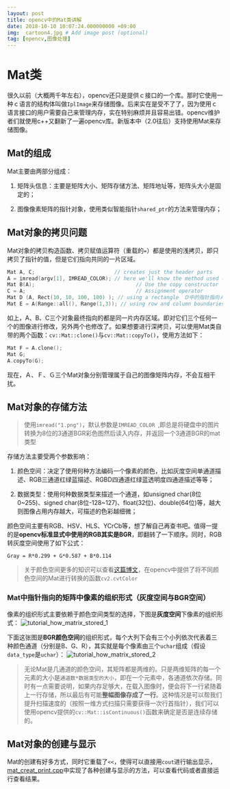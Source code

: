 ```yaml
---
layout: post
title: opencv中的Mat类讲解
date: 2018-10-10 10:07:24.000000000 +09:00
img:  cartoon4.jpg # Add image post (optional)
tag: [opencv,图像处理]
---
```


# Mat类

很久以前（大概两千年左右），opencv还只是提供ｃ接口的一个库。那时它使用一种ｃ语言的结构体叫做`IplImage`来存储图像。后来实在是受不了了，因为使用ｃ语言接口的用户需要自己来管理内存，实在特别麻烦并且容易出错。opencv维护者们就使用c++又翻新了一遍opencv库。新版本中（2.0往后）支持使用Mat来存储图像。

## Mat的组成
Mat主要由两部分组成：
1. 矩阵头信息：主要是矩阵大小、矩阵存储方法、矩阵地址等，矩阵头大小是固定的；

2. 图像像素矩阵的指针对象，使用类似智能指针`shared_ptr`的方法来管理内存；

## Mat对象的拷贝问题
Mat对象的拷贝构造函数、拷贝赋值运算符（重载的`=`）都是使用的浅拷贝，即只拷贝了指针的值，但是它们指向共同的一片区域。

```cpp
Mat A, C;                          // creates just the header parts
A = imread(argv[1], IMREAD_COLOR); // here we'll know the method used (allocate matrix)
Mat B(A);                                 // Use the copy constructor
C = A;                                    // Assignment operator
Mat D (A, Rect(10, 10, 100, 100) ); // using a rectangle　Ｄ中的指针指向Ａ指针指向矩阵的一片长方形区域
Mat E = A(Range::all(), Range(1,3)); // using row and column boundaries　也是指向一部分区域，第一个参数代表行（全部行），第二个参数代表列（１～３列）
```

如上，A、B、C三个对象最终指向的都是同一片内存区域。即对它们三个任何一个的图像进行修改，另外两个也修改了。如果想要进行深拷贝，可以使用Mat类自带的两个函数：`cv::Mat::clone()`与`cv::Mat::copyTo()`，使用方法如下：

```cpp
Mat F = A.clone();
Mat G;
A.copyTo(G);
```

现在，Ａ、Ｆ、Ｇ三个Mat对象分别管理属于自己的图像矩阵内存，不会互相干扰。

## Mat对象的存储方法
> 使用`imread("1.png")`，默认参数是`IMREAD_COLOR `,即总是将硬盘中的图片转换为8位的3通道BGR彩色图然后读入内存，并返回一个3通道BGR的mat类型

存储方法主要受两个参数影响：
1. 颜色空间：决定了使用何种方法编码一个像素的颜色，比如灰度空间单通道描述、RGB三通道红绿蓝描述、RGBD四通道红绿蓝透明度四通道描述等等；

2. 数据类型：使用何种数据类型来描述一个通道，如unsigned char(8位0~255)、signed char(8位-128~127)、float(32位)、double(64位)等，越大则图像占用内存越大，可描述的色彩越细微；

颜色空间主要有RGB、HSV、HLS、YCrCb等，想了解自己再查书吧。值得一提的是**opencv标准显式中使用的RGB其实是BGR**，即翻转了一下顺序。同时，RGB转灰度空间使用了如下公式：
    
	Gray = R*0.299 + G*0.587 + B*0.114

> 关于颜色空间更多的知识可以查看[这篇博文](https://www.learnopencv.com/color-spaces-in-opencv-cpp-python/)，在opencv中提供了将不同颜色空间的Mat进行转换的函数`cv2.cvtColor`


### Mat中指针指向的矩阵中像素的组织形式（灰度空间与BGR空间）
像素的组织形式主要依赖于颜色空间类型的选择，下图是**灰度空间**下像素的组织形式：
![tutorial_how_matrix_stored_1]({{site.baseurl}}/assets/img/opencv-mat/tutorial_how_matrix_stored_1.png)

下面这张图是**BGR颜色空间**的组织形式，每个大列下会有三个小列依次代表着三种颜色通道（分别是B、G、R），其实就是每个像素由三个`uchar`组成（假设`data_type`是`uchar`）：
![tutorial_how_matrix_stored_2]({{site.baseurl}}/assets/img/opencv-mat/tutorial_how_matrix_stored_2.png)

> 无论Mat是几通道的颜色空间，其矩阵都是两维的。只是两维矩阵的每一个元素的大小是`通道数*数据类型的大小`，即在一个元素中，各通道依次存储。同时有一点需要说明，如果内存足够大，在载入图像时，便会将下一行紧随着上一行存储，所以最后有可能**整幅图像存成了一行**。这种情况是可以帮我们提升扫描速度的（按照一维方式扫描只需要获得一次行首指针），我们可以使用opencv提供的`cv::Mat::isContinuous()`函数来确定是否是连续存储的。


## Mat对象的创建与显示
Mat的创建有好多方式，同时它重载了`<<`，使得可以直接用`cout`进行输出显示，[mat_creat_print.cpp](https://github.com/xhy3054/myopencv/blob/master/004_Mat/mat_creat_print.cpp)中实现了各种创建与显示的方法，可以查看代码或者直接运行查看结果。





